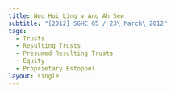 ```yaml
---
title: Neo Hui Ling v Ang Ah Sew
subtitle: "[2012] SGHC 65 / 23\_March\_2012"
tags:
  - Trusts
  - Resulting Trusts
  - Presumed Resulting Trusts
  - Equity
  - Proprietary Estoppel
layout: single
---
```


